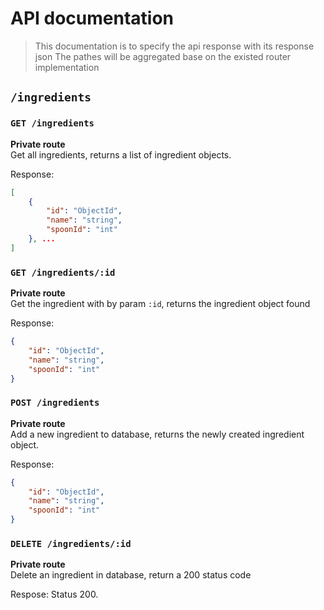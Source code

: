 # API documentation

> This documentation is to specify the api response with its response json
> The pathes will be aggregated base on the existed router implementation

## `/ingredients`

### `GET /ingredients`

**Private route**  
Get all ingredients, returns a list of ingredient objects.

Response:

```json
[
    {
        "id": "ObjectId",
        "name": "string",
        "spoonId": "int"
    }, ...
]
```

### `GET /ingredients/:id`

**Private route**  
Get the ingredient with by param `:id`, returns the ingredient object found

Response:

```json
{
    "id": "ObjectId",
    "name": "string",
    "spoonId": "int"
}
```

### `POST /ingredients`

**Private route**  
Add a new ingredient to database, returns the newly created ingredient object.

Response:

```json
{
    "id": "ObjectId",
    "name": "string",
    "spoonId": "int"
}
```

### `DELETE /ingredients/:id`

**Private route**  
Delete an ingredient in database, return a 200 status code

Respose: Status 200.
